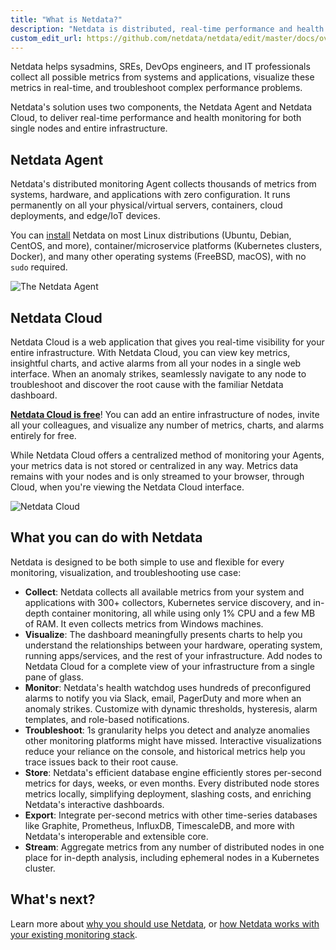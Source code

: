 ```yaml
---
title: "What is Netdata?"
description: "Netdata is distributed, real-time performance and health monitoring for systems and applications on a single node or an entire infrastructure."
custom_edit_url: https://github.com/netdata/netdata/edit/master/docs/overview/what-is-netdata.md
---
```




Netdata helps sysadmins, SREs, DevOps engineers, and IT professionals collect all possible metrics from systems and
applications, visualize these metrics in real-time, and troubleshoot complex performance problems.

Netdata's solution uses two components, the Netdata Agent and Netdata Cloud, to deliver real-time performance and health
monitoring for both single nodes and entire infrastructure.

## Netdata Agent

Netdata's distributed monitoring Agent collects thousands of metrics from systems, hardware, and applications with zero
configuration. It runs permanently on all your physical/virtual servers, containers, cloud deployments, and edge/IoT
devices.

You can [install](/docs/get-startedx) Netdata on most Linux distributions (Ubuntu, Debian, CentOS, and more),
container/microservice platforms (Kubernetes clusters, Docker), and many other operating systems (FreeBSD, macOS), with
no `sudo` required.

![The Netdata
Agent](https://user-images.githubusercontent.com/1153921/94492596-72a86b00-019f-11eb-91ab-224e6ac9ea21.png)

## Netdata Cloud

Netdata Cloud is a web application that gives you real-time visibility for your entire infrastructure. With Netdata
Cloud, you can view key metrics, insightful charts, and active alarms from all your nodes in a single web interface.
When an anomaly strikes, seamlessly navigate to any node to troubleshoot and discover the root cause with the familiar
Netdata dashboard.

**[Netdata Cloud is
free](/docs/cloud/faq-glossary#how-much-does-netdata-cost-how-and-why-is-it-free)**! You can
add an entire infrastructure of nodes, invite all your colleagues, and visualize any number of metrics, charts, and
alarms entirely for free.

While Netdata Cloud offers a centralized method of monitoring your Agents, your metrics data is not stored or
centralized in any way. Metrics data remains with your nodes and is only streamed to your browser, through Cloud, when
you're viewing the Netdata Cloud interface.

![Netdata Cloud](https://user-images.githubusercontent.com/1153921/94492597-73410180-019f-11eb-9a9e-032420baa489.png)

## What you can do with Netdata

Netdata is designed to be both simple to use and flexible for every monitoring, visualization, and troubleshooting use
case:

-   **Collect**: Netdata collects all available metrics from your system and applications with 300+ collectors,
    Kubernetes service discovery, and in-depth container monitoring, all while using only 1% CPU and a few MB of RAM. It
    even collects metrics from Windows machines.
-   **Visualize**: The dashboard meaningfully presents charts to help you understand the relationships between your
    hardware, operating system, running apps/services, and the rest of your infrastructure. Add nodes to Netdata Cloud
    for a complete view of your infrastructure from a single pane of glass.
-   **Monitor**: Netdata's health watchdog uses hundreds of preconfigured alarms to notify you via Slack, email,
    PagerDuty and more when an anomaly strikes. Customize with dynamic thresholds, hysteresis, alarm templates, and
    role-based notifications.
-   **Troubleshoot**: 1s granularity helps you detect and analyze anomalies other monitoring platforms might have
    missed. Interactive visualizations reduce your reliance on the console, and historical metrics help you trace issues
    back to their root cause.
-   **Store**: Netdata's efficient database engine efficiently stores per-second metrics for days, weeks, or even
    months. Every distributed node stores metrics locally, simplifying deployment, slashing costs, and enriching
    Netdata's interactive dashboards.
-   **Export**: Integrate per-second metrics with other time-series databases like Graphite, Prometheus, InfluxDB,
    TimescaleDB, and more with Netdata's interoperable and extensible core.
-   **Stream**: Aggregate metrics from any number of distributed nodes in one place for in-depth analysis, including
    ephemeral nodes in a Kubernetes cluster.

## What's next?

Learn more about [why you should use Netdata](/docs/overview/why-netdata), or [how Netdata works with your existing
monitoring stack](/docs/overview/netdata-monitoring-stack).



